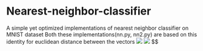 # Nearest-neighbor-classifier
A simple yet optimized implementations of nearest neighbor classifier on MNIST dataset
Both these implementations(nn.py, nn2.py) are based on this identity for euclidean distance between the vectors <img src="https://render.githubusercontent.com/render/math?math=x_j, t_i">
<img src="https://render.githubusercontent.com/render/math?math=||t_i - x_j||^2_2 = t_i^Tt_i %2B x_j^Tx_j -2t_i^Tx_j">
$$

